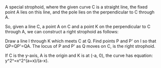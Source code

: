 A special strophoid, where the given curve C is a straight line, the
fixed point A lies on this line, and the pole lies on the perpendicular
to C through A.

So, given a line C, a point A on C and a point K on the perpendicular to
C through A, we can construct a right strophoid as follows:

Draw a line l through K which meets C at Q. Find points P and P' on l so
that QP=QP'=QA. The locus of P and P' as Q moves on C, is the right
strophoid.

If C is the y-axis, A is the origin and K is at (-a, 0), the curve has
equation: y^2^=x^2^(a+x)/(a-x).
